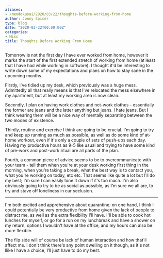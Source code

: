 ```yaml
---
aliases:
- /mendokusai/2020/03/22/thoughts-before-working-from-home
author: Jonny Spicer
type: blog
date: "2020-03-22T00:00:00Z"
categories:
- Misc
title: Thoughts Before Working From Home
---
```

Tomorrow is not the first day I have ever worked from home, however it marks the start of the first extended stretch
of working from home (at least that I have had while working in software). I thought it'd be interesting to write
down some of my expectations and plans on how to stay sane in the upcoming months.

Firstly, I've tidied up my desk, which previously was a huge mess. Admittedly all that really means is that I've
relocated the mess elsewhere in my apartment, but at least my working area is now clean.

Secondly, I plan on having work clothes and not-work clothes - essentially the former are jeans and the latter anything
but jeans. I hate jeans. But I think wearing them will be a nice way of mentally separating between the two modes of
existence.

Thirdly, routine and exercise I think are going to be crucial. I'm going to try and keep up running as much as possible,
as well as do some kind of at-home workout, even if it's only a couple of sets of push-ups each day. Having my productive
hours as 9-5 like usual and trying to have some kind of pre-work and post-work ritual are all parts of the plan.

Fourth, a common piece of advice seems to be to overcommunicate with your team - tell them when you're at your desk working
first thing in the morning, when you're taking a break, what the best way is to contact you, what you're working on today,
etc etc. That seems like quite a lot but I'll do my best; I'm sure I can easily tone it down if it's too much. I'm also
obviously going to try to be as social as possible, as I'm sure we all are, to try and stave off loneliness in our
seclusion.

---

I'm both excited and apprehensive about quarantine; on one hand, I think I could potentially be very productive from
home given the lack of people to distract me, as well as the extra flexibility I'll have. I'll be able to cook hot
lunches for myself, or go for a run on my lunchbreak and have a shower on my return, options I wouldn't have at the
office, and my hours can also be more flexible.

The flip side will of course be lack of human interaction and how that'll affect me. I don't think there's any point
dwelling on it though, as it's not llike I have a choice; I'll just have to do my best.
